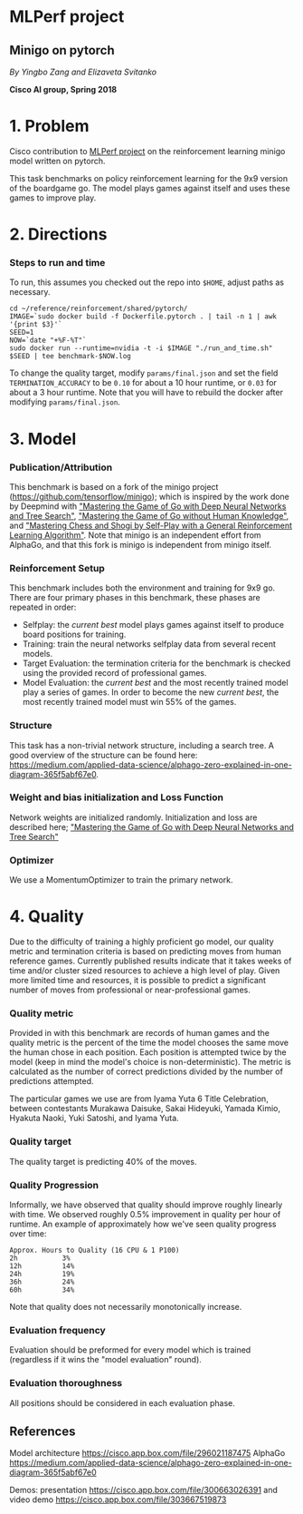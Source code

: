 # MLPerf project
## Minigo on pytorch

*By Yingbo Zang and Elizaveta Svitanko*

**Cisco AI group, Spring 2018**

# 1. Problem 

Cisco contribution to [MLPerf project](https://github.com/mlperf/reference) on the reinforcement learning minigo model written on pytorch. 

This task benchmarks on policy reinforcement learning for the 9x9 version of the boardgame go. The model plays games against itself and uses these games to improve play.

# 2. Directions

### Steps to run and time

To run, this assumes you checked out the repo into `$HOME`, adjust paths as necessary.

    cd ~/reference/reinforcement/shared/pytorch/
    IMAGE=`sudo docker build -f Dockerfile.pytorch . | tail -n 1 | awk '{print $3}'`
    SEED=1
    NOW=`date "+%F-%T"`
    sudo docker run --runtime=nvidia -t -i $IMAGE "./run_and_time.sh" $SEED | tee benchmark-$NOW.log
    
To change the quality target, modify `params/final.json` and set the field `TERMINATION_ACCURACY` to be `0.10` for about a 10 hour runtime, or `0.03` for about a 3 hour runtime. Note that you will have to rebuild the docker after modifying `params/final.json`.

# 3. Model
### Publication/Attribution

This benchmark is based on a fork of the minigo project (https://github.com/tensorflow/minigo); which is inspired by the work done by Deepmind with ["Mastering the Game of Go with Deep Neural Networks and
Tree Search"](https://www.nature.com/articles/nature16961), ["Mastering the Game of Go without Human
Knowledge"](https://www.nature.com/articles/nature24270), and ["Mastering Chess and Shogi by
Self-Play with a General Reinforcement Learning
Algorithm"](https://arxiv.org/abs/1712.01815). Note that minigo is an
independent effort from AlphaGo, and that this fork is minigo is independent from minigo itself. 

### Reinforcement Setup

This benchmark includes both the environment and training for 9x9 go. There are four primary phases in this benchmark, these phases are repeated in order:

 - Selfplay: the *current best* model plays games against itself to produce board positions for training.
 - Training: train the neural networks selfplay data from several recent models. 
 - Target Evaluation: the termination criteria for the benchmark is checked using the provided record of professional games. 
 - Model Evaluation: the *current best* and the most recently trained model play a series of games. In order to become the new *current best*, the most recently trained model must win 55% of the games.

### Structure

This task has a non-trivial network structure, including a search tree. A good overview of the structure can be found here: https://medium.com/applied-data-science/alphago-zero-explained-in-one-diagram-365f5abf67e0. 

### Weight and bias initialization and Loss Function
Network weights are initialized randomly. Initialization and loss are described here;
["Mastering the Game of Go with Deep Neural Networks and Tree Search"](https://www.nature.com/articles/nature16961)

### Optimizer
We use a MomentumOptimizer to train the primary network. 

# 4. Quality

Due to the difficulty of training a highly proficient go model, our quality metric and termination criteria is based on predicting moves from human reference games. Currently published results indicate that it takes weeks of time and/or cluster sized resources to achieve a high level of play. Given more limited time and resources, it is possible to predict a significant number of moves from professional or near-professional games. 

### Quality metric

Provided in with this benchmark are records of human games and the quality metric is the percent of the time the model chooses the same move the human chose in each position. Each position is attempted twice by the model (keep in mind the model's choice is non-deterministic). The metric is calculated as the number of correct predictions divided by the number of predictions attempted. 

The particular games we use are from Iyama Yuta 6 Title Celebration, between contestants Murakawa Daisuke, Sakai Hideyuki, Yamada Kimio, Hyakuta Naoki, Yuki Satoshi, and Iyama Yuta.



### Quality target
The quality target is predicting 40% of the moves.

### Quality Progression
Informally, we have observed that quality should improve roughly linearly with time. We observed roughly 0.5% improvement in quality per hour of runtime. An example of approximately how we've seen quality progress over time:

    Approx. Hours to Quality (16 CPU & 1 P100)
    2h           3%
    12h          14%
    24h          19%
    36h          24%
    60h          34%

Note that quality does not necessarily monotonically increase. 

### Evaluation frequency
Evaluation should be preformed for every model which is trained (regardless if it wins the "model evaluation" round). 
    

### Evaluation thoroughness
All positions should be considered in each evaluation phase.


## References

Model architecture <https://cisco.app.box.com/file/296021187475> 
AlphaGo <https://medium.com/applied-data-science/alphago-zero-explained-in-one-diagram-365f5abf67e0>

Demos: presentation <https://cisco.app.box.com/file/300663026391> and video demo <https://cisco.app.box.com/file/303667519873> 


